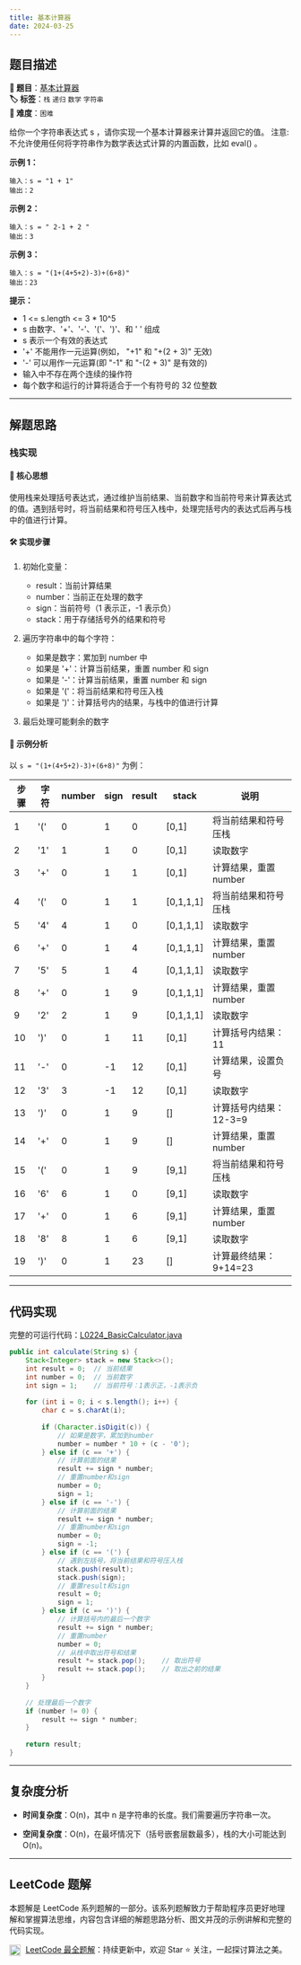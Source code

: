 ```yaml
---
title: 基本计算器
date: 2024-03-25
---
```


## 题目描述

**🔗 题目**：[基本计算器](https://leetcode.cn/problems/basic-calculator/)  
**🏷️ 标签**：`栈` `递归` `数学` `字符串`  
**🔴 难度**：`困难`  

给你一个字符串表达式 s ，请你实现一个基本计算器来计算并返回它的值。
注意:不允许使用任何将字符串作为数学表达式计算的内置函数，比如 eval() 。

**示例 1：**
```
输入：s = "1 + 1"
输出：2
```

**示例 2：**
```
输入：s = " 2-1 + 2 "
输出：3
```

**示例 3：**
```
输入：s = "(1+(4+5+2)-3)+(6+8)"
输出：23
```

**提示：**
- 1 <= s.length <= 3 * 10^5
- s 由数字、'+'、'-'、'('、')'、和 ' ' 组成
- s 表示一个有效的表达式
- '+' 不能用作一元运算(例如， "+1" 和 "+(2 + 3)" 无效)
- '-' 可以用作一元运算(即 "-1" 和 "-(2 + 3)" 是有效的)
- 输入中不存在两个连续的操作符
- 每个数字和运行的计算将适合于一个有符号的 32 位整数

---

## 解题思路

### 栈实现

#### 📝 核心思想
使用栈来处理括号表达式，通过维护当前结果、当前数字和当前符号来计算表达式的值。遇到括号时，将当前结果和符号压入栈中，处理完括号内的表达式后再与栈中的值进行计算。

#### 🛠️ 实现步骤
1. 初始化变量：
   - result：当前计算结果
   - number：当前正在处理的数字
   - sign：当前符号（1 表示正，-1 表示负）
   - stack：用于存储括号外的结果和符号

2. 遍历字符串中的每个字符：
   - 如果是数字：累加到 number 中
   - 如果是 '+'：计算当前结果，重置 number 和 sign
   - 如果是 '-'：计算当前结果，重置 number 和 sign
   - 如果是 '('：将当前结果和符号压入栈
   - 如果是 ')'：计算括号内的结果，与栈中的值进行计算

3. 最后处理可能剩余的数字

#### 🧩 示例分析
以 `s = "(1+(4+5+2)-3)+(6+8)"` 为例：

| 步骤 | 字符 | number | sign | result | stack | 说明 |
|-----|------|--------|------|--------|-------|------|
| 1 | '(' | 0 | 1 | 0 | [0,1] | 将当前结果和符号压栈 |
| 2 | '1' | 1 | 1 | 0 | [0,1] | 读取数字 |
| 3 | '+' | 0 | 1 | 1 | [0,1] | 计算结果，重置 number |
| 4 | '(' | 0 | 1 | 1 | [0,1,1,1] | 将当前结果和符号压栈 |
| 5 | '4' | 4 | 1 | 0 | [0,1,1,1] | 读取数字 |
| 6 | '+' | 0 | 1 | 4 | [0,1,1,1] | 计算结果，重置 number |
| 7 | '5' | 5 | 1 | 4 | [0,1,1,1] | 读取数字 |
| 8 | '+' | 0 | 1 | 9 | [0,1,1,1] | 计算结果，重置 number |
| 9 | '2' | 2 | 1 | 9 | [0,1,1,1] | 读取数字 |
| 10 | ')' | 0 | 1 | 11 | [0,1] | 计算括号内结果：11 |
| 11 | '-' | 0 | -1 | 12 | [0,1] | 计算结果，设置负号 |
| 12 | '3' | 3 | -1 | 12 | [0,1] | 读取数字 |
| 13 | ')' | 0 | 1 | 9 | [] | 计算括号内结果：12-3=9 |
| 14 | '+' | 0 | 1 | 9 | [] | 计算结果，重置 number |
| 15 | '(' | 0 | 1 | 9 | [9,1] | 将当前结果和符号压栈 |
| 16 | '6' | 6 | 1 | 0 | [9,1] | 读取数字 |
| 17 | '+' | 0 | 1 | 6 | [9,1] | 计算结果，重置 number |
| 18 | '8' | 8 | 1 | 6 | [9,1] | 读取数字 |
| 19 | ')' | 0 | 1 | 23 | [] | 计算最终结果：9+14=23 |

---

## 代码实现

完整的可运行代码：[L0224_BasicCalculator.java](../src/main/java/L0224_BasicCalculator.java)

```java
public int calculate(String s) {
    Stack<Integer> stack = new Stack<>();
    int result = 0;  // 当前结果
    int number = 0;  // 当前数字
    int sign = 1;    // 当前符号：1表示正，-1表示负
    
    for (int i = 0; i < s.length(); i++) {
        char c = s.charAt(i);
        
        if (Character.isDigit(c)) {
            // 如果是数字，累加到number
            number = number * 10 + (c - '0');
        } else if (c == '+') {
            // 计算前面的结果
            result += sign * number;
            // 重置number和sign
            number = 0;
            sign = 1;
        } else if (c == '-') {
            // 计算前面的结果
            result += sign * number;
            // 重置number和sign
            number = 0;
            sign = -1;
        } else if (c == '(') {
            // 遇到左括号，将当前结果和符号压入栈
            stack.push(result);
            stack.push(sign);
            // 重置result和sign
            result = 0;
            sign = 1;
        } else if (c == ')') {
            // 计算括号内的最后一个数字
            result += sign * number;
            // 重置number
            number = 0;
            // 从栈中取出符号和结果
            result *= stack.pop();    // 取出符号
            result += stack.pop();    // 取出之前的结果
        }
    }
    
    // 处理最后一个数字
    if (number != 0) {
        result += sign * number;
    }
    
    return result;
}
```

---

## 复杂度分析

- **时间复杂度**：O(n)，其中 n 是字符串的长度。我们需要遍历字符串一次。

- **空间复杂度**：O(n)，在最坏情况下（括号嵌套层数最多），栈的大小可能达到 O(n)。

---

## LeetCode 题解

本题解是 LeetCode 系列题解的一部分。该系列题解致力于帮助程序员更好地理解和掌握算法思维，内容包含详细的解题思路分析、图文并茂的示例讲解和完整的代码实现。

<img src="https://github.githubassets.com/images/modules/logos_page/GitHub-Mark.png" alt="GitHub" width="20" style="vertical-align: middle; margin-right: 5px"> [LeetCode 最全题解](https://github.com/LjyYano/LeetCode)：持续更新中，欢迎 Star ⭐️ 关注，一起探讨算法之美。 